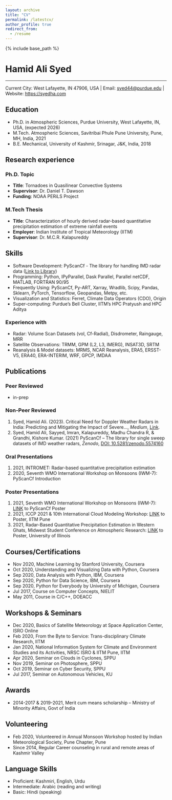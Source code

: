 ```yaml
---
layout: archive
title: "CV"
permalink: /latestcv/
author_profile: true
redirect_from:
  - /resume
---
```

{% include base_path %}

# Hamid Ali Syed
---
Current City: West Lafayette, IN 47906, USA
| Email: syed44@purdue.edu
| Website: https://syedha.com

## Education
- Ph.D. in Atmospheric Sciences, Purdue University, West Lafayette, IN, USA, (expected 2026)
- M.Tech. Atmospheric Sciences, Savitribai Phule Pune University, Pune, MH, India, 2021
- B.E. Mechanical, University of Kashmir, Srinagar, J&K, India, 2018

## Research experience
### Ph.D. Topic
- **Title**: Tornadoes in Quasilinear Convective Systems
- **Supervisor**: Dr. Daniel T. Dawson
- **Funding**: NOAA PERiLS Project

### M.Tech Thesis
- **Title**: Characterization of hourly derived radar-based quantitative precipitation estimation of extreme rainfall events
- **Employer**: Indian Institute of Tropical Meteorology (IITM)
- **Supervisor**: Dr. M.C.R. Kalapureddy

## Skills
- Software Development: PyScanCf - The library for handling IMD radar data ([Link to Library](https://github.com/syedhamidali/PyScanCf))
- Programming: Python, IPyParallel, Dask Parallel, Parallel netCDF, MATLAB, FORTRAN 90/95
- Frequently Using: PyScanCf, Py-ART, Xarray, Wradlib, Scipy, Pandas, Sklearn, PyTorch, Tensorflow, Geopandas, Metpy, etc.
- Visualization and Statistics: Ferret, Climate Data Operators (CDO), Origin
- Super-computing: Purdue’s Bell Cluster, IITM’s HPC Pratyush and HPC Aditya
### Experience with
- Radar: Volume Scan Datasets (vol, Cf-Radial), Disdrometer, Raingauge, MRR
- Satellite Observations: TRMM, GPM (L2, L3, IMERG), INSAT3D, SRTM
- Reanalysis & Model datasets: MRMS, NCAR Reanalysis, ERA5, ERSST-V5, ERA40, ERA-INTERIM, WRF, GPCP, IMDAA

## Publications
### Peer Reviewed
- in-prep

### Non-Peer Reviewed
1. Syed, Hamid Ali. (2023). Critical Need for Doppler Weather Radars in India: Predicting and Mitigating the Impact of Severe…, *Medium*, [Link](https://medium.com/@hamidrixvi/critical-need-for-doppler-weather-radars-in-india-predicting-and-mitigating-the-impact-of-severe-d29fbd112b4a).
2. Syed, Hamid Ali, Sayyed, Imran, Kalapureddy, Madhu Chandra R, & Grandhi, Kishore Kumar. (2021) PyScanCf – The library for single sweep datasets of IMD weather radars, *Zenodo*, [DOI: 10.5281/zenodo.5574160](https://doi.org/10.5281/zenodo.5574160)

### Oral Presentations
1. 2021, INTROMET: Radar-based quantitative precipitation estimation
2. 2020, Seventh WMO International Workshop on Monsoons (IWM-7): PyScanCf Introduction

### Poster Presentations
1. 2021, Seventh WMO International Workshop on Monsoons (IWM-7): [LINK](https://nwp.imd.gov.in/IWM-7/upload/97_Syed%20Hamid%20Ali_poster_IWM7_e-Python_Toolkit_PYSCANCF.pdf) to PyScanCf Poster
2. 2021, ICCP 2021 & 10th International Cloud Modeling Workshop: [LINK](https://iccp2021.ipostersessions.com/Default.aspx?s=06-95-0D-06-CE-83-AE-82-1F-38-DA-09-F6-C7-C9-81) to Poster, IITM Pune
3. 2021, Radar-Based Quantitative Precipitation Estimation in Western Ghats, Midwest Student Conference on Atmospheric Research: [LINK](https://example.com) to Poster, University of Illinois

## Courses/Certifications
- Nov 2020, Machine Learning by Stanford University, Coursera
- Oct 2020, Understanding and Visualizing Data with Python, Coursera
- Sep 2020, Data Analysis with Python, IBM, Coursera
- Sep 2020, Python for Data Science, IBM, Coursera
- Sep 2020, Python for Everybody by University of Michigan, Coursera
- Jul 2017, Course on Computer Concepts, NIELIT
- May 2011, Course in C/C++, DOEACC

## Workshops & Seminars
- Dec 2020, Basics of Satellite Meteorology at Space Application Center, ISRO Online
- Feb 2020, From the Byte to Service: Trans-disciplinary Climate Research, IITM
- Jan 2020, National Information System for Climate and Environment Studies and its Activities, NRSC ISRO & IITM Pune, IITM
- Apr 2020, Seminar on Clouds in Cyclones, SPPU
- Nov 2019, Seminar on Photosphere, SPPU
- Oct 2019, Seminar on Cyber Security, SPPU
- Jul 2017, Seminar on Autonomous Vehicles, KU

## Awards
- 2014-2017 & 2019-2021, Merit cum means scholarship – Ministry of Minority Affairs, Govt of India

## Volunteering
- Feb 2020, Volunteered in Annual Monsoon Workshop hosted by Indian Meteorological Society, Pune Chapter, Pune
- Since 2014, Regular Career counseling in rural and remote areas of Kashmir Valley

## Language Skills
- Proficient: Kashmiri, English, Urdu
- Intermediate: Arabic (reading and writing)
- Basic: Hindi (speaking)
